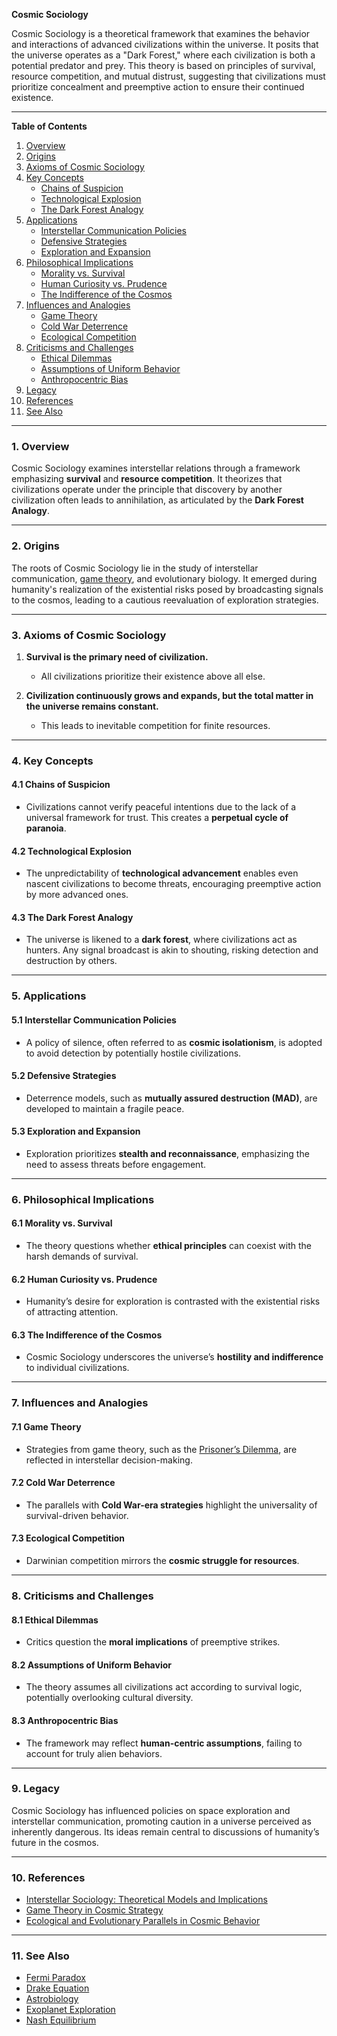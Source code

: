**Cosmic Sociology**

Cosmic Sociology is a theoretical framework that examines the behavior and interactions of advanced civilizations within the universe. It posits that the universe operates as a "Dark Forest," where each civilization is both a potential predator and prey. This theory is based on principles of survival, resource competition, and mutual distrust, suggesting that civilizations must prioritize concealment and preemptive action to ensure their continued existence.

---

**Table of Contents**

1. [Overview](#1-overview)
2. [Origins](#2-origins)
3. [Axioms of Cosmic Sociology](#3-axioms-of-cosmic-sociology)
4. [Key Concepts](#4-key-concepts)
   - [Chains of Suspicion](#41-chains-of-suspicion)
   - [Technological Explosion](#42-technological-explosion)
   - [The Dark Forest Analogy](#43-the-dark-forest-analogy)
5. [Applications](#5-applications)
   - [Interstellar Communication Policies](#51-interstellar-communication-policies)
   - [Defensive Strategies](#52-defensive-strategies)
   - [Exploration and Expansion](#53-exploration-and-expansion)
6. [Philosophical Implications](#6-philosophical-implications)
   - [Morality vs. Survival](#61-morality-vs-survival)
   - [Human Curiosity vs. Prudence](#62-human-curiosity-vs-prudence)
   - [The Indifference of the Cosmos](#63-the-indifference-of-the-cosmos)
7. [Influences and Analogies](#7-influences-and-analogies)
   - [Game Theory](#71-game-theory)
   - [Cold War Deterrence](#72-cold-war-deterrence)
   - [Ecological Competition](#73-ecological-competition)
8. [Criticisms and Challenges](#8-criticisms-and-challenges)
   - [Ethical Dilemmas](#81-ethical-dilemmas)
   - [Assumptions of Uniform Behavior](#82-assumptions-of-uniform-behavior)
   - [Anthropocentric Bias](#83-anthropocentric-bias)
9. [Legacy](#9-legacy)
10. [References](#10-references)
11. [See Also](#11-see-also)

---

### 1. Overview

Cosmic Sociology examines interstellar relations through a framework emphasizing **survival** and **resource competition**. It theorizes that civilizations operate under the principle that discovery by another civilization often leads to annihilation, as articulated by the **Dark Forest Analogy**.

---

### 2. Origins

The roots of Cosmic Sociology lie in the study of interstellar communication, [game theory](/literary_products/encyclopedia/GAME_THEORY.md), and evolutionary biology. It emerged during humanity's realization of the existential risks posed by broadcasting signals to the cosmos, leading to a cautious reevaluation of exploration strategies. 

---

### 3. Axioms of Cosmic Sociology

1. **Survival is the primary need of civilization.**
   - All civilizations prioritize their existence above all else.

2. **Civilization continuously grows and expands, but the total matter in the universe remains constant.**
   - This leads to inevitable competition for finite resources.

---

### 4. Key Concepts

#### 4.1 Chains of Suspicion

- Civilizations cannot verify peaceful intentions due to the lack of a universal framework for trust. This creates a **perpetual cycle of paranoia**.

#### 4.2 Technological Explosion

- The unpredictability of **technological advancement** enables even nascent civilizations to become threats, encouraging preemptive action by more advanced ones.

#### 4.3 The Dark Forest Analogy

- The universe is likened to a **dark forest**, where civilizations act as hunters. Any signal broadcast is akin to shouting, risking detection and destruction by others.

---

### 5. Applications

#### 5.1 Interstellar Communication Policies

- A policy of silence, often referred to as **cosmic isolationism**, is adopted to avoid detection by potentially hostile civilizations.

#### 5.2 Defensive Strategies

- Deterrence models, such as **mutually assured destruction (MAD)**, are developed to maintain a fragile peace.

#### 5.3 Exploration and Expansion

- Exploration prioritizes **stealth and reconnaissance**, emphasizing the need to assess threats before engagement.

---

### 6. Philosophical Implications

#### 6.1 Morality vs. Survival

- The theory questions whether **ethical principles** can coexist with the harsh demands of survival.

#### 6.2 Human Curiosity vs. Prudence

- Humanity’s desire for exploration is contrasted with the existential risks of attracting attention.

#### 6.3 The Indifference of the Cosmos

- Cosmic Sociology underscores the universe’s **hostility and indifference** to individual civilizations.

---

### 7. Influences and Analogies

#### 7.1 Game Theory

- Strategies from game theory, such as the [Prisoner’s Dilemma](/literary_products/encyclopedia/PRISONERS_DILEMMA.md), are reflected in interstellar decision-making.

#### 7.2 Cold War Deterrence

- The parallels with **Cold War-era strategies** highlight the universality of survival-driven behavior.

#### 7.3 Ecological Competition

- Darwinian competition mirrors the **cosmic struggle for resources**.

---

### 8. Criticisms and Challenges

#### 8.1 Ethical Dilemmas

- Critics question the **moral implications** of preemptive strikes.

#### 8.2 Assumptions of Uniform Behavior

- The theory assumes all civilizations act according to survival logic, potentially overlooking cultural diversity.

#### 8.3 Anthropocentric Bias

- The framework may reflect **human-centric assumptions**, failing to account for truly alien behaviors.

---

### 9. Legacy

Cosmic Sociology has influenced policies on space exploration and interstellar communication, promoting caution in a universe perceived as inherently dangerous. Its ideas remain central to discussions of humanity’s future in the cosmos.

---

### 10. References

- [Interstellar Sociology: Theoretical Models and Implications](/literary_products/encyclopedia/INTERSTELLAR_SOCIOLOGY.md)
- [Game Theory in Cosmic Strategy](/literary_products/encyclopedia/GAME_THEORY_STRATEGY.md)
- [Ecological and Evolutionary Parallels in Cosmic Behavior](/literary_products/encyclopedia/ECOLOGICAL_PARALLELS.md)

---

### 11. See Also

- [Fermi Paradox](/literary_products/encyclopedia/FERMI_PARADOX.md)
- [Drake Equation](/literary_products/encyclopedia/DRAKE_EQUATION.md)
- [Astrobiology](https://en.wikipedia.org/wiki/Astrobiology)
- [Exoplanet Exploration](https://exoplanets.nasa.gov/)
- [Nash Equilibrium](/literary_products/encyclopedia/NASH_EQUILIBRIUM.md)

